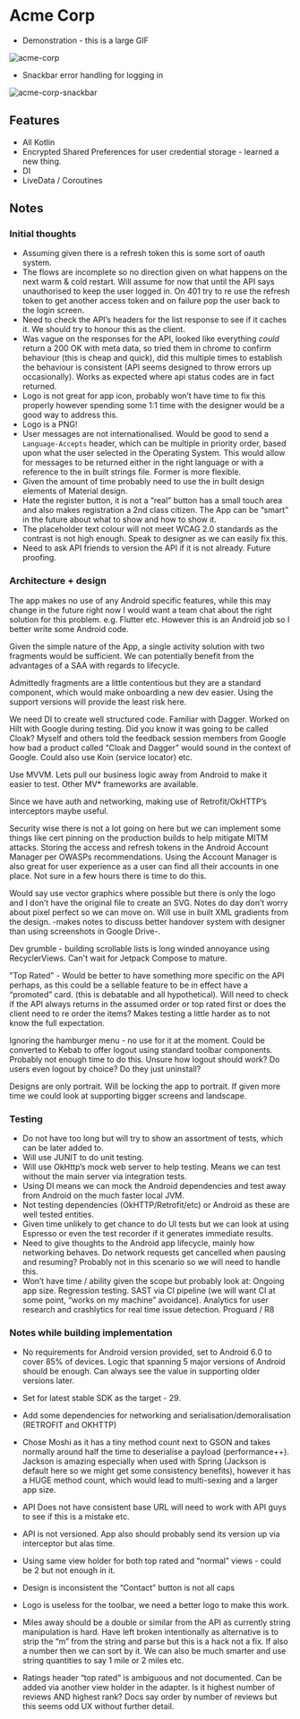 # Acme Corp

- Demonstration - this is a large GIF

![acme-corp](https://user-images.githubusercontent.com/1571527/97123020-953b8e80-1721-11eb-9c2b-545be7395326.gif)

- Snackbar error handling for logging in

![acme-corp-snackbar](https://user-images.githubusercontent.com/1571527/97123024-9b316f80-1721-11eb-8309-c8ced5303338.gif)

## Features

- All Kotlin
- Encrypted Shared Preferences for user credential storage - learned a new thing.
- DI
- LiveData / Coroutines

## Notes

### Initial thoughts

- Assuming given there is a refresh token this is some sort of oauth system.
- The flows are incomplete so no direction given on what happens on the next warm & cold restart. Will assume for now that until the API says unauthorised to keep the user logged in. On 401 try to re use the refresh token to get another access token and on failure pop the user back to the login screen.
- Need to check the API’s headers for the list response to see if it caches it. We should try to honour this as the client.
- Was vague on the responses for the API, looked like everything *could* return a 200 OK with meta data, so tried them in chrome to confirm behaviour (this is cheap and quick), did this multiple times to establish the behaviour is consistent (API seems designed to throw errors up occasionally). Works as expected where api status codes are in fact returned.
- Logo is not great for app icon, probably won’t have time to fix this properly however spending some 1:1 time with the designer would be a good way to address this.
- Logo is a PNG!
- User messages are not internationalised. Would be good to send a `Language-Accepts` header, which can be multiple in priority order, based upon what the user selected in the Operating System. This would allow for messages to be returned either in the right language or with a reference to the in built strings file. Former is more flexible.
- Given the amount of time probably need to use the in built design elements of Material design.
- Hate the register button, it is not a “real” button has a small touch area and also makes registration a 2nd class citizen. The App can be “smart” in the future about what to show and how to show it.
- The placeholder text colour will not meet WCAG 2.0 standards as the contrast is not high enough. Speak to designer as we can easily fix this.
- Need to ask API friends to version the API if it is not already. Future proofing.


### Architecture + design

The app makes no use of any Android specific features, while this may change in the future right now I would want a team chat about the right solution for this problem. e.g. Flutter etc. However this is an Android job so I better write some Android code.

Given the simple nature of the App, a single activity solution with two fragments would be sufficient. We can potentially benefit from the advantages of a SAA with regards to lifecycle.

Admittedly fragments are a little contentious but they are a standard component, which would make onboarding a new dev easier. Using the support versions will provide the least risk here.

We need DI to create well structured code. Familiar with Dagger. Worked on Hilt with Google during testing. Did you know it was going to be called Cloak? Myself and others told the feedback session members from Google how bad a product called “Cloak and Dagger” would sound in the context of Google. Could also use Koin (service locator) etc.

Use MVVM. Lets pull our business logic away from Android to make it easier to test. Other MV* frameworks are available.

Since we have auth and networking, making use of Retrofit/OkHTTP’s interceptors maybe useful.

Security wise there is not a lot going on here but we can implement some things like cert pinning on the production builds to help mitigate MITM attacks. Storing the access and refresh tokens in the Android Account Manager per OWASPs recommendations. Using the Account Manager is also great for user experience as a user can find all their accounts in one place. Not sure in a few hours there is time to do this.

Would say use vector graphics where possible but there is only the logo and I don’t have the original file to create an SVG. Notes do day don’t worry about pixel perfect so we can move on. Will use in built XML gradients from the design. -makes notes to discuss better handover system with designer than using screenshots in Google Drive-.

Dev grumble - building scrollable lists is long winded annoyance using RecyclerViews. Can't wait for Jetpack Compose to mature.

"Top Rated" - Would be better to have something more specific on the API perhaps, as this could be a sellable feature to be in effect have a “promoted” card.  (this is debatable and all hypothetical). Will need to check if the API always returns in the assumed order or top rated first or does the client need to re order the items?  Makes testing a little harder as to not know the full expectation.

Ignoring the hamburger menu - no use for it at the moment. Could be converted to Kebab to offer logout using standard toolbar components. Probably not enough time to do this. Unsure how logout should work? Do users even logout by choice? Do they just uninstall?

Designs are only portrait. Will be locking the app to portrait. If given more time we could look at supporting bigger screens and landscape.

### Testing

- Do not have too long but will try to show an assortment of tests, which can be later added to.
- Will use JUNIT to do unit testing.
- Will use OkHttp’s mock web server to help testing. Means we can test without the main server via integration tests.
- Using DI means we can mock the Android dependencies and test away from Android on the much faster local JVM.
- Not testing dependencies (OkHTTP/Retrofit/etc) or Android as these are well tested entities.
- Given time unlikely to get chance to do UI tests but we can look at using Espresso or even the test recorder if it generates immediate results.
- Need to give thoughts to the Android app lifecycle, mainly how networking behaves. Do network requests get cancelled when pausing and resuming? Probably not in this scenario so we will need to handle this.
- Won’t have time / ability given the scope but probably look at:
	Ongoing app size.
	Regression testing.
	SAST via CI pipeline (we will want CI at some point, “works on my machine” avoidance).
	Analytics for user research and crashlytics for real time issue detection.
	Proguard / R8


### Notes while building implementation

- No requirements for Android version provided, set to Android 6.0 to cover 85% of devices. Logic that spanning 5 major versions of Android should be enough. Can always see the value in supporting older versions later.

- Set for latest stable SDK as the target - 29.

- Add some dependencies for networking and serialisation/demoralisation (RETROFIT and OKHTTP)

- Chose Moshi as it has a tiny method count next to GSON and takes normally around half the time to deserialise a payload (performance++). Jackson is amazing especially when used with Spring (Jackson is default here so we might get some consistency benefits), however it has a HUGE method count, which would lead to multi-sexing and a larger app size.

- API Does not have consistent base URL will need to work with API guys to see if this is a mistake etc.

- API is not versioned. App also should probably send its version up via interceptor but alas time.

- Using same view holder for both top rated and “normal” views - could be 2 but not enough in it.

- Design is inconsistent the “Contact” button is not all caps

- Logo is useless for the toolbar, we need a better logo to make this work.

- Miles away should be a double or similar from the API as currently string manipulation is hard. Have left broken intentionally as alternative is to strip the “m” from the string and parse but this is a hack not a fix. If also a number then we can sort by it. We can also be much smarter and use string quantities to say 1 mile or 2 miles etc.

- Ratings header “top rated”  is ambiguous and not documented. Can be added via another view holder in the adapter. Is it highest number of reviews AND highest rank? Docs say order by number of reviews but this seems odd UX without further detail.

